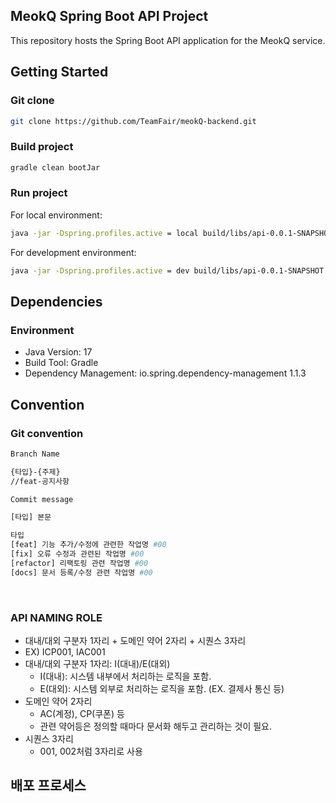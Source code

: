 ## MeokQ Spring Boot API Project
This repository hosts the Spring Boot API application for the MeokQ service.

## Getting Started
### Git clone
```bash
git clone https://github.com/TeamFair/meokQ-backend.git
```

### Build project
```bash
gradle clean bootJar
```

### Run project
For local environment:
```bash
java -jar -Dspring.profiles.active = local build/libs/api-0.0.1-SNAPSHOT.jar
```
For development environment:
```bash
java -jar -Dspring.profiles.active = dev build/libs/api-0.0.1-SNAPSHOT.jar
```

## Dependencies
### Environment
- Java Version: 17
- Build Tool: Gradle
- Dependency Management: io.spring.dependency-management 1.1.3

## Convention
### Git convention


```bash
Branch Name

{타입}-{주제}
//feat-공지사항

Commit message

[타입] 본문

타입
[feat] 기능 추가/수정에 관련한 작업명 #00
[fix] 오류 수정과 관련된 작업명 #00
[refactor] 리팩토링 관련 작업명 #00
[docs] 문서 등록/수정 관련 작업명 #00

```

<br>  

### API NAMING ROLE
-  대내/대외 구분자 1자리 + 도메인 약어 2자리 + 시퀀스 3자리
-  EX) ICP001, IAC001
-  대내/대외 구분자 1자리: I(대내)/E(대외)
    - I(대내): 시스템 내부에서 처리하는 로직을 포함.
    - E(대외): 시스템 외부로 처리하는 로직을 포함. (EX. 결제사 통신 등)
- 도메인 약어 2자리
  - AC(계정), CP(쿠폰) 등
  - 관련 약어등은 정의할 때마다 문서화 해두고 관리하는 것이 필요.
- 시퀀스 3자리
  - 001, 002처럼 3자리로 사용

## 배포 프로세스